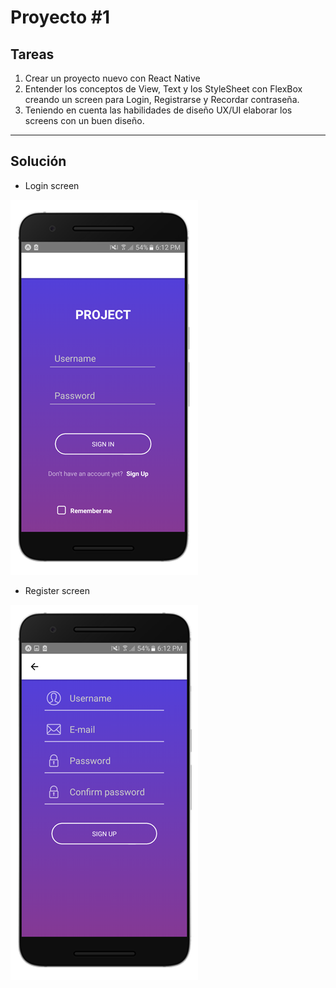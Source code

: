 # Proyecto #1
## Tareas

1. Crear un proyecto nuevo con React Native
2. Entender los conceptos de View, Text y los 
StyleSheet con FlexBox creando un screen para Login,
Registrarse y Recordar contraseña.
3. Teniendo en cuenta las habilidades de diseño UX/UI
elaborar los screens con un buen diseño.

---

## Solución

- Login screen


![Login Screen](./assets/LoginMockup.png "Login Screen")

- Register screen


![Register Screen](./assets/RegisterMockup.png "Register Screen")